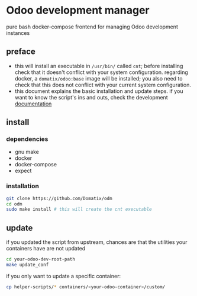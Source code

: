 # Odoo development manager
pure bash docker-compose frontend for managing Odoo development instances
## preface
- this will install an executable in `/usr/bin/` called `cnt`; before installing check that it doesn't conflict with your system configuration. regarding docker,
a `domatix/odoo:base` image will be installed; you also need to check that this does not conflict with your current system configuration.
- this document explains the basic installation and update steps. if you want to know the script's  ins and outs, check the development [documentation](https://github.com/Domatix/odm/wiki)
## install
### dependencies
- gnu make
- docker 
- docker-compose
- expect
### installation
```bash
git clone https://github.com/Domatix/odm
cd odm
sudo make install # this will create the cnt executable
```
## update
if you updated the script from upstream, chances are that the utilities your containers have are not updated
```bash
cd your-odoo-dev-root-path
make update_conf
```
if you only want to update a specific container:
```bash
cp helper-scripts/* containers/<your-odoo-container>/custom/
```
